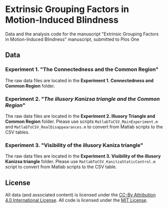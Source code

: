 # Extrinsic Grouping Factors in Motion-Induced Blindness
Data and the analysis code for the  manuscript "Extrinsic Grouping Factors in Motion-Induced Blindness" manuscript, submitted to Plos One

## Data

### Experiment 1. "__The Connectedness and the Common Region__"
The raw data files are located in the __Experiment 1. Connectedness and Common Region__ folder. 

### Experiment 2. "_The illusory Kanizsa triangle and the Common Region_"
The raw data files are located in the __Experiment 2. Illusory Triangle and Common Region__ folder. Please use scripts `MatlabToCSV_MainExperiment.m` and `MatlabToCSV_RealDisappearances.m` to convert from Matlab scripts to the CSV tables.

### Experiment 3. "__Visibility of the illusory Kaniza triangle__"
The raw data files are located in the __Experiment 3. Visibility of the illusory Kanizsa triangle__ folder. Please use `MatlabToCSV_KanitzaStaticControl.m` script to convert from Matlab scripts to the CSV table.

## License
All data (and associated content) is licensed under the [CC-By Attribution 4.0 International License](https://creativecommons.org/licenses/by/4.0/). All code is licensed
under the [MIT License](http://www.opensource.org/licenses/mit-license.php).
